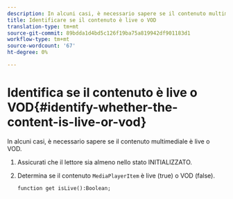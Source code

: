 ```yaml
---
description: In alcuni casi, è necessario sapere se il contenuto multimediale è live o VOD.
title: Identificare se il contenuto è live o VOD
translation-type: tm+mt
source-git-commit: 89bdda1d4bd5c126f19ba75a819942df901183d1
workflow-type: tm+mt
source-wordcount: '67'
ht-degree: 0%

---
```



# Identifica se il contenuto è live o VOD{#identify-whether-the-content-is-live-or-vod}

In alcuni casi, è necessario sapere se il contenuto multimediale è live o VOD.

1. Assicurati che il lettore sia almeno nello stato INITIALIZZATO.
1. Determina se il contenuto `MediaPlayerItem` è live (true) o VOD (false).

   ```
   function get isLive():Boolean;
   ```

